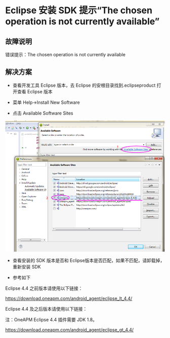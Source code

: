 # Eclipse 安装 SDK 提示“The chosen operation is not currently available”

## 故障说明

错误提示：The chosen operation is not currently available 

## 解决方案

* 查看开发工具 Eclipse 版本，去 Eclipse 的安根目录找到.eclipseproduct 打开查看 Eclipse 版本 

* 菜单 Help->Install New Software

* 点击 Available Software Sites

![](4-1433926325.jpg.png)

* 查看安装的 SDK 版本是否和 Eclipse版本是否匹配，如果不匹配，请卸载掉，重新安装 SDK

* 参考如下

Eclipse 4.4 之前版本请使用以下链接：

https://download.oneapm.com/android_agent/eclipse_lt_4.4/

Eclipse 4.4 及之后版本请使用以下链接：

注：OneAPM Eclipse 4.4 插件需要 JDK 1.8。

https://download.oneapm.com/android_agent/eclipse_gt_4.4/